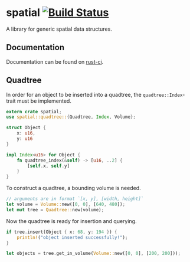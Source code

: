 # spatial [![Build Status](https://travis-ci.org/gaudecker/spatial.svg?branch=master)](https://travis-ci.org/gaudecker/spatial)

A library for generic spatial data structures.

## Documentation

Documentation can be found on [rust-ci](http://www.rust-ci.org/gaudecker/spatial/doc/spatial/).

## Quadtree

In order for an object to be inserted into a quadtree, the
`quadtree::Index`-trait must be implemented.

``` rust
extern crate spatial;
use spatial::quadtree::{Quadtree, Index, Volume};

struct Object {
    x: u16,
    y: u16
}

impl Index<u16> for Object {
    fn quadtree_index(&self) -> [u16, ..2] {
        [self.x, self.y]
    }
}
```

To construct a quadtree, a bounding volume is needed.

``` rust
// arguments are in format `[x, y], [width, height]`
let volume = Volume::new([0, 0], [640, 480]);
let mut tree = Quadtree::new(volume);
```

Now the quadtree is ready for insertion and querying.

```rust
if tree.insert(Object { x: 68, y: 194 }) {
    println!("object inserted successfully!");
}

let objects = tree.get_in_volume(Volume::new([0, 0], [200, 200]));
```
